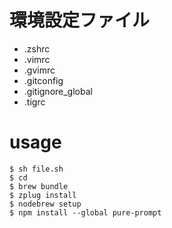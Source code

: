 # 環境設定ファイル
* .zshrc
* .vimrc
* .gvimrc
* .gitconfig
* .gitignore_global
* .tigrc

# usage
```
$ sh file.sh
$ cd
$ brew bundle
$ zplug install
$ nodebrew setup
$ npm install --global pure-prompt
```
